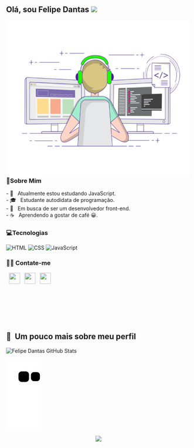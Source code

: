  <div align="left">
 <h2>Olá, sou Felipe Dantas <img src="https://github.com/souvikguria98/souvikguria98/blob/master/Hi.gif" width="25"></h2>
 <img align="left" alt="GIF" src="/gif3.gif" width="500" height="426"/>
 </div>
 
 <div>
 <h3>📖Sobre Mim</h3>
 - 🔭 &nbsp; Atualmente estou estudando JavaScript.<br>
 - 🎓 &nbsp; Estudante autodidata de programação.<br>
 - 💼 &nbsp; Em busca de ser um desenvolvedor front-end.<br>
 - ☕ &nbsp; Aprendendo a gostar de café 😀. 
 </div>
 
 <div>
 <h3>💻Tecnologias</h3> 
 
  ![HTML](https://img.shields.io/badge/-HTML-333333?style=flat&logo=HTML5)
  ![CSS](https://img.shields.io/badge/-CSS-333333?style=flat&logo=CSS3&logoColor=1572B6)
  ![JavaScript](https://img.shields.io/badge/-JavaScript-333333?style=flat&logo=javascript)
 </div>
 
 <div style="display: inline_block"> 
  <h3> 🤝🏻 Contate-me </h3>
  <p align="left">
  &nbsp; <a href="https://www.instagram.com/dantas.felipe.dev" target="_blank" rel="noopener noreferrer"><img src="https://user-images.githubusercontent.com/82758451/122668127-03d7cb80-d18d-11eb-8726-9e49ec923bc3.png" width="30" height="30" /></a>  
  &nbsp; <a href="https://www.linkedin.com/in/felipe-dantas-6042b7213" target="_blank" rel="noopener noreferrer"><img src="https://user-images.githubusercontent.com/82758451/122668240-82346d80-d18d-11eb-8bef-2202eccc30a2.png" width="30" height="30" /></a>
  &nbsp; <a href="mailto:dantas.felipe.dev@gmail.com" target="_blank" rel="noopener noreferrer"><img src="https://user-images.githubusercontent.com/82758451/122668289-b740c000-d18d-11eb-917f-c85c27e84b93.png"  width="30" height="30" /></a>
  </p>
 </div><br><br><br>
 <br><br>
 <h2>🚀 &nbsp;Um pouco mais sobre meu perfil</h2>

![Felipe Dantas GitHub Stats](https://github-readme-stats.vercel.app/api?username=tuxlipe&show_icons=true&theme=dracula)
 
 <div>
  
   ![Snake animation](https://github.com/rafaballerini/rafaballerini/blob/output/github-contribution-grid-snake.svg)
</div>

 <p align="center">
<img src="https://visitor-badge.laobi.icu/badge?page_id=tuxlipe" id="counter">
</p>
